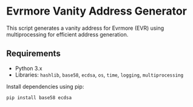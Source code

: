 # Evrmore Vanity Address Generator

This script generates a vanity address for Evrmore (EVR) using multiprocessing for efficient address generation.

## Requirements

- Python 3.x
- Libraries: `hashlib`, `base58`, `ecdsa`, `os`, `time`, `logging`, `multiprocessing`

Install dependencies using pip:
```bash
pip install base58 ecdsa
